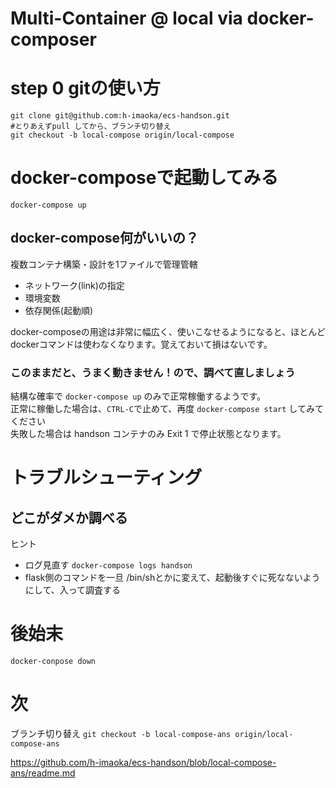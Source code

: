 Multi-Container @ local via docker-composer
====

# step 0 gitの使い方

```
git clone git@github.com:h-imaoka/ecs-handson.git
#とりあえずpull してから、ブランチ切り替え
git checkout -b local-compose origin/local-compose
```

# docker-composeで起動してみる
`docker-compose up`
## docker-compose何がいいの？
複数コンテナ構築・設計を1ファイルで管理管轄

- ネットワーク(link)の指定
- 環境変数
- 依存関係(起動順)

docker-composeの用途は非常に幅広く、使いこなせるようになると、ほとんどdockerコマンドは使わなくなります。覚えておいて損はないです。

### このままだと、うまく動きません！ので、調べて直しましょう
結構な確率で `docker-compose up` のみで正常稼働するようです。  
正常に稼働した場合は、`CTRL-C`で止めて、再度 `docker-compose start` してみてください  
失敗した場合は handson コンテナのみ Exit 1 で停止状態となります。

# トラブルシューティング
## どこがダメか調べる
ヒント
- ログ見直す `docker-compose logs handson`
- flask側のコマンドを一旦 /bin/shとかに変えて、起動後すぐに死なないようにして、入って調査する

# 後始末
`docker-conpose down`

# 次
ブランチ切り替え `git checkout -b local-compose-ans origin/local-compose-ans`

https://github.com/h-imaoka/ecs-handson/blob/local-compose-ans/readme.md
